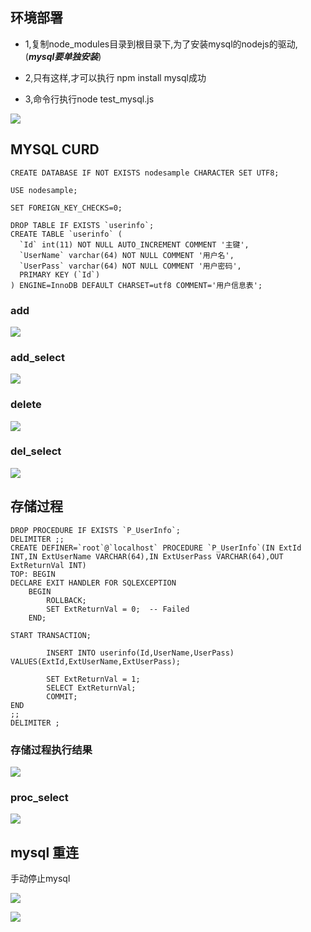 ## 环境部署

- 1,复制node_modules目录到根目录下,为了安装mysql的nodejs的驱动,(***mysql要单独安装***)

- 2,只有这样,才可以执行 npm install mysql成功

- 3,命令行执行node test_mysql.js


![](https://github.com/zxx1988328/nodejs-mysql/blob/master/img/mysql_test.png)


## MYSQL CURD

	CREATE DATABASE IF NOT EXISTS nodesample CHARACTER SET UTF8;
	
	USE nodesample;
	
	SET FOREIGN_KEY_CHECKS=0;
	
	DROP TABLE IF EXISTS `userinfo`;
	CREATE TABLE `userinfo` (
	  `Id` int(11) NOT NULL AUTO_INCREMENT COMMENT '主键',
	  `UserName` varchar(64) NOT NULL COMMENT '用户名',
	  `UserPass` varchar(64) NOT NULL COMMENT '用户密码',
	  PRIMARY KEY (`Id`)
	) ENGINE=InnoDB DEFAULT CHARSET=utf8 COMMENT='用户信息表';


### add

![](https://github.com/zxx1988328/nodejs-mysql/blob/master/img/curd_result.png)

### add_select

![](https://github.com/zxx1988328/nodejs-mysql/blob/master/img/database.png)


### delete

![](https://github.com/zxx1988328/nodejs-mysql/blob/master/img/delete_data.png)

### del_select

![](https://github.com/zxx1988328/nodejs-mysql/blob/master/img/del_select.png)




## 存储过程

	DROP PROCEDURE IF EXISTS `P_UserInfo`;
	DELIMITER ;;
	CREATE DEFINER=`root`@`localhost` PROCEDURE `P_UserInfo`(IN ExtId INT,IN ExtUserName VARCHAR(64),IN ExtUserPass VARCHAR(64),OUT ExtReturnVal INT)
	TOP: BEGIN
	DECLARE EXIT HANDLER FOR SQLEXCEPTION
	    BEGIN
	        ROLLBACK;
	        SET ExtReturnVal = 0;  -- Failed
	    END;
	
	START TRANSACTION;
	
	        INSERT INTO userinfo(Id,UserName,UserPass) VALUES(ExtId,ExtUserName,ExtUserPass);
	        
	        SET ExtReturnVal = 1;
	        SELECT ExtReturnVal;
	        COMMIT;
	END
	;;
	DELIMITER ;




### 存储过程执行结果

![](https://github.com/zxx1988328/nodejs-mysql/blob/master/img/mysql_proc.png)

### proc_select

![](https://github.com/zxx1988328/nodejs-mysql/blob/master/img/proc_select.png)



## mysql 重连

手动停止mysql

![](https://github.com/zxx1988328/nodejs-mysql/blob/master/img/stop_mysql.png)

![](https://github.com/zxx1988328/nodejs-mysql/blob/master/img/mysql_reconnect.png)
